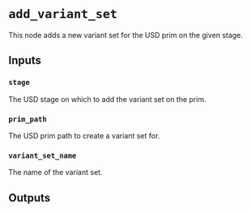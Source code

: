 # `add_variant_set`

This node adds a new variant set for the USD prim on the given stage.

## Inputs

### `stage`
The USD stage on which to add the variant set on the prim. 

### `prim_path`
The USD prim path to create a variant set for. 

### `variant_set_name`
The name of the variant set. 


## Outputs

